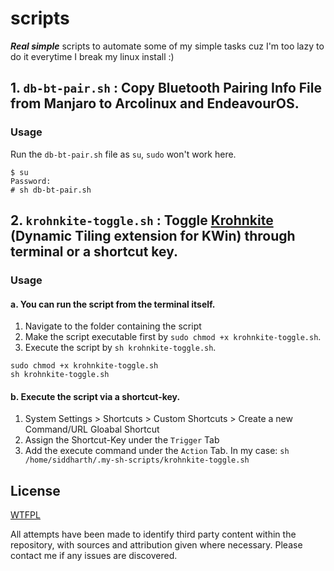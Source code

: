 # scripts
_**Real simple**_ scripts to automate some of my simple tasks cuz I'm too lazy to do it everytime I break my linux install :)


## 1. `db-bt-pair.sh` : Copy Bluetooth Pairing Info File from Manjaro to Arcolinux and EndeavourOS.  

### Usage

Run the `db-bt-pair.sh` file as `su`, `sudo` won't work here.
```
$ su
Password:
# sh db-bt-pair.sh
```
## 2. `krohnkite-toggle.sh` : Toggle [Krohnkite](https://github.com/esjeon/krohnkite) (Dynamic Tiling extension for KWin) through terminal or a shortcut key.

### Usage

#### a. You can run the script from the terminal itself.
  1. Navigate to the folder containing the script
  2. Make the script executable first by `sudo chmod +x krohnkite-toggle.sh`.
  3. Execute the script by `sh krohnkite-toggle.sh`.
```
sudo chmod +x krohnkite-toggle.sh
sh krohnkite-toggle.sh
```
#### b. Execute the script via a shortcut-key.
  1. System Settings > Shortcuts > Custom Shortcuts > Create a new Command/URL Gloabal Shortcut
  2. Assign the Shortcut-Key under the `Trigger` Tab
  3. Add the execute command under the `Action` Tab. In my case: `sh /home/siddharth/.my-sh-scripts/krohnkite-toggle.sh`

## License
[WTFPL](https://github.com/siddharth-03s/scripts/blob/main/LICENSE.txt)

All attempts have been made to identify third party content within the repository, with sources and attribution given where necessary. Please contact me if any issues are discovered.


